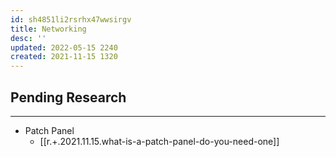 ```yaml
---
id: sh4851li2rsrhx47wwsirgv
title: Networking
desc: ''
updated: 2022-05-15 2240
created: 2021-11-15 1320
---
```


## Pending Research

---

- Patch Panel
  - [[r.+.2021.11.15.what-is-a-patch-panel-do-you-need-one]]
